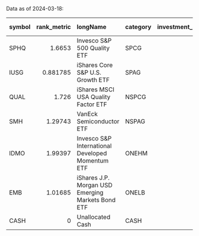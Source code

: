 Data as of 2024-03-18:

| symbol   |   rank_metric | longName                                          | category   |   investment_amount |   overlap |   Composite Score |
|:---------|--------------:|:--------------------------------------------------|:-----------|--------------------:|----------:|------------------:|
| SPHQ     |      1.6653   | Invesco S&P 500 Quality ETF                       | SPCG       |                6000 |     0.001 |             4.823 |
| IUSG     |      0.881785 | iShares Core S&P U.S. Growth ETF                  | SPAG       |                3000 |     0.001 |             0.909 |
| QUAL     |      1.726    | iShares MSCI USA Quality Factor ETF               | NSPCG      |                1500 |     0.001 |             5.121 |
| SMH      |      1.29743  | VanEck Semiconductor ETF                          | NSPAG      |                1500 |     0.001 |             2.933 |
| IDMO     |      1.99397  | Invesco S&P International Developed Momentum ETF  | ONEHM      |                 750 |     0.001 |             6.473 |
| EMB      |      1.01685  | iShares J.P. Morgan USD Emerging Markets Bond ETF | ONELB      |                 750 |     0.001 |             1.546 |
| CASH     |      0        | Unallocated Cash                                  | CASH       |                1500 |     0     |             0     |